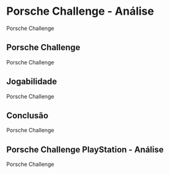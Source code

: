 ---
---

# Porsche Challenge - Análise

Porsche Challenge

## Porsche Challenge

Porsche Challenge

## Jogabilidade

Porsche Challenge

## Conclusão

Porsche Challenge

## Porsche Challenge PlayStation - Análise

Porsche Challenge
